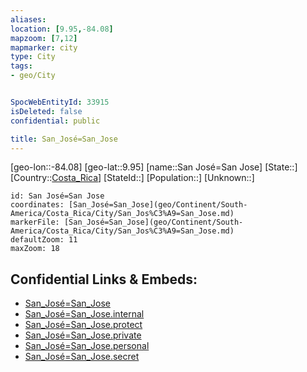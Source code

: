```yaml
---
aliases: 
location: [9.95,-84.08]
mapzoom: [7,12] 
mapmarker: city 
type: City
tags:
- geo/City


SpocWebEntityId: 33915
isDeleted: false
confidential: public

title: San_José=San_Jose
---
```

[geo-lon::-84.08]
[geo-lat::9.95]
[name::San José=San Jose]
[State::]
[Country::[Costa_Rica](geo/Continent/South-America/Costa_Rica.md)]
[StateId::]
[Population::]
[Unknown::]


```leaflet
id: San José=San Jose
coordinates: [San_José=San_Jose](geo/Continent/South-America/Costa_Rica/City/San_Jos%C3%A9=San_Jose.md)
markerFile: [San_José=San_Jose](geo/Continent/South-America/Costa_Rica/City/San_Jos%C3%A9=San_Jose.md)
defaultZoom: 11 
maxZoom: 18
```


## Confidential Links & Embeds: 
- [San_José=San_Jose](../../../../../../_public/geo/Continent/South-America/Costa_Rica/City/San_Jos%C3%A9=San_Jose.md) 
- [San_José=San_Jose.internal](../../../../../../_internal/geo/Continent/South-America/Costa_Rica/City/San_Jos%C3%A9=San_Jose.internal.md) 
- [San_José=San_Jose.protect](../../../../../../_protect/geo/Continent/South-America/Costa_Rica/City/San_Jos%C3%A9=San_Jose.protect.md) 
- [San_José=San_Jose.private](../../../../../../_private/geo/Continent/South-America/Costa_Rica/City/San_Jos%C3%A9=San_Jose.private.md) 
- [San_José=San_Jose.personal](../../../../../../_personal/geo/Continent/South-America/Costa_Rica/City/San_Jos%C3%A9=San_Jose.personal.md) 
- [San_José=San_Jose.secret](../../../../../../_secret/geo/Continent/South-America/Costa_Rica/City/San_Jos%C3%A9=San_Jose.secret.md) 
